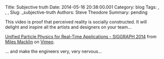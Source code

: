 Title: Subjective truth
Date: 2014-05-16 20:38:00.001
Category: blog
Tags: , , , 
Slug: _subjective-truth
Authors: Steve Theodore
Summary: pending

This video is proof that perceived reality is socially constructed. It will delight and inspire all the artists and designers on your team...  
  
    
  
[Unified Particle Physics for Real-Time Applications - SIGGRAPH 2014](http://vimeo.com/94622661) from [Miles Macklin](http://vimeo.com/mmacklin) on [Vimeo](https://vimeo.com/).  
  
... and make the engineers very, very nervous...

